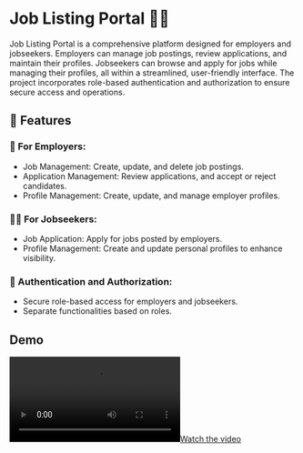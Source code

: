 # Job Listing Portal 🏢💼

Job Listing Portal is a comprehensive platform designed for employers and jobseekers. Employers can manage job postings, review applications, and maintain their profiles. Jobseekers can browse and apply for jobs while managing their profiles, all within a streamlined, user-friendly interface. The project incorporates role-based authentication and authorization to ensure secure access and operations.


## 🚀 Features

### 👔 For Employers:
- Job Management: Create, update, and delete job postings.
- Application Management: Review applications, and accept or reject candidates.
- Profile Management: Create, update, and manage employer profiles.

### 🧑‍💻 For Jobseekers:
- Job Application: Apply for jobs posted by employers.
- Profile Management: Create and update personal profiles to enhance visibility.

### 🔐 Authentication and Authorization:
- Secure role-based access for employers and jobseekers.
- Separate functionalities based on roles.


## Demo
[![Watch the video](https://raw.githubusercontent.com/Sayantanhaldar02/job-portal-frontend/main/Job_portal_recording.mov)](https://raw.githubusercontent.com/Sayantanhaldar02/job-portal-frontend/main/Job_portal_recording.mov)
